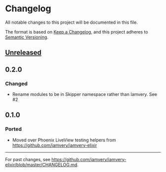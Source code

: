 # Changelog
All notable changes to this project will be documented in this file.

The format is based on [Keep a Changelog](https://keepachangelog.com/en/1.0.0/),
and this project adheres to [Semantic Versioning](https://semver.org/spec/v2.0.0.html).

## [Unreleased]

## 0.2.0

### Changed
- Rename modules to be in Skipper namespace rather than Iamvery. See #2

## 0.1.0

### Ported
- Moved over Phoenix LiveView testing helpers from https://github.com/iamvery/iamvery-elixir

---

For past changes, see https://github.com/iamvery/iamvery-elixir/blob/master/CHANGELOG.md.

[Unreleased]: https://github.com/iamvery/skipper/compare/v0.2.0...HEAD
[0.2.0]: https://github.com/iamvery/skipper/compare/v0.1.0...v0.2.0
[0.1.0]: https://github.com/iamvery/skipper/compare/dce3355...v0.1.0
